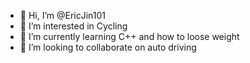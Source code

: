 - 👋 Hi, I’m @EricJin101
- 👀 I’m interested in Cycling
- 🌱 I’m currently learning C++ and how to loose weight
- 💞️ I’m looking to collaborate on auto driving

<!---
EricJin101/EricJin101 is a ✨ special ✨ repository because its `README.md` (this file) appears on your GitHub profile.
You can click the Preview link to take a look at your changes.
--->
